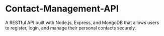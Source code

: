 # Contact-Management-API
A RESTful API built with Node.js, Express, and MongoDB that allows users to register, login, and manage their personal contacts securely.
